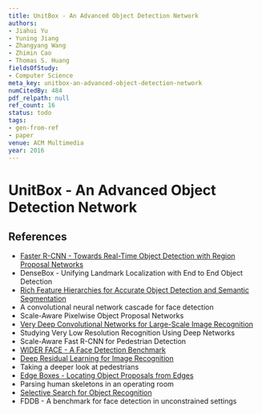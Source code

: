 ```yaml
---
title: UnitBox - An Advanced Object Detection Network
authors:
- Jiahui Yu
- Yuning Jiang
- Zhangyang Wang
- Zhimin Cao
- Thomas S. Huang
fieldsOfStudy:
- Computer Science
meta_key: unitbox-an-advanced-object-detection-network
numCitedBy: 484
pdf_relpath: null
ref_count: 16
status: todo
tags:
- gen-from-ref
- paper
venue: ACM Multimedia
year: 2016
---
```


# UnitBox - An Advanced Object Detection Network

## References

- [Faster R-CNN - Towards Real-Time Object Detection with Region Proposal Networks](./faster-r-cnn-towards-real-time-object-detection-with-region-proposal-networks.md)
- DenseBox - Unifying Landmark Localization with End to End Object Detection
- [Rich Feature Hierarchies for Accurate Object Detection and Semantic Segmentation](./rich-feature-hierarchies-for-accurate-object-detection-and-semantic-segmentation.md)
- A convolutional neural network cascade for face detection
- Scale-Aware Pixelwise Object Proposal Networks
- [Very Deep Convolutional Networks for Large-Scale Image Recognition](./very-deep-convolutional-networks-for-large-scale-image-recognition.md)
- Studying Very Low Resolution Recognition Using Deep Networks
- Scale-Aware Fast R-CNN for Pedestrian Detection
- [WIDER FACE - A Face Detection Benchmark](./wider-face-a-face-detection-benchmark.md)
- [Deep Residual Learning for Image Recognition](./deep-residual-learning-for-image-recognition.md)
- Taking a deeper look at pedestrians
- [Edge Boxes - Locating Object Proposals from Edges](./edge-boxes-locating-object-proposals-from-edges.md)
- Parsing human skeletons in an operating room
- [Selective Search for Object Recognition](./selective-search-for-object-recognition.md)
- FDDB - A benchmark for face detection in unconstrained settings
